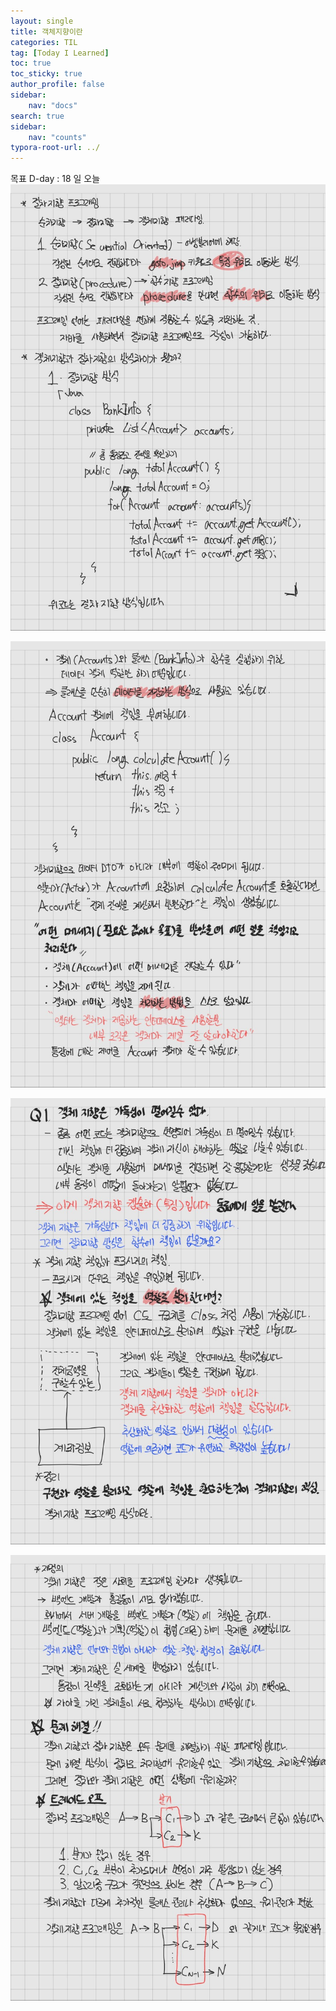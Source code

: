 ```yaml
---
layout: single
title: 객체지향이란
categories: TIL
tag: [Today I Learned]
toc: true
toc_sticky: true
author_profile: false
sidebar:
    nav: "docs"
search: true
sidebar:
    nav: "counts"
typora-root-url: ../
---
```

목표 D-day : 18 일
오늘![KakaoTalk_20241120_181930238](/images/2024-11-16-til-20241116/KakaoTalk_20241120_181930238.jpg)

![KakaoTalk_20241120_181930238_01](/images/2024-11-16-til-20241116/KakaoTalk_20241120_181930238_01.jpg)

![KakaoTalk_20241120_181930238_02](/images/2024-11-16-til-20241116/KakaoTalk_20241120_181930238_02.jpg)

![KakaoTalk_20241120_181930238_03](/images/2024-11-16-til-20241116/KakaoTalk_20241120_181930238_03.jpg)
